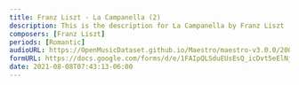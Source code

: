 ```yaml
---
title: Franz Liszt - La Campanella (2)
description: This is the description for La Campanella by Franz Liszt
composers: [Franz Liszt]
periods: [Romantic]
audioURL: https://OpenMusicDataset.github.io/Maestro/maestro-v3.0.0/2008/MIDI-Unprocessed_10_R1_2008_01-04_ORIG_MID--AUDIO_10_R1_2008_wav--4.midi
formURL: https://docs.google.com/forms/d/e/1FAIpQLSduEUsEsQ_icDvt5eElNj3YtqAU2jkQUPHEPivhguLI3bW0Jw/viewform
date: 2021-08-08T07:43:13-06:00
---
```

